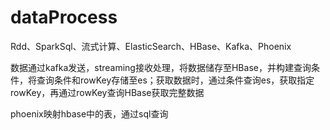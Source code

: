 # dataProcess
Rdd、SparkSql、流式计算、ElasticSearch、HBase、Kafka、Phoenix

数据通过kafka发送，streaming接收处理，将数据储存至HBase，并构建查询条件，将查询条件和rowKey存储至es；获取数据时，通过条件查询es，获取指定rowKey，再通过rowKey查询HBase获取完整数据





phoenix映射hbase中的表，通过sql查询